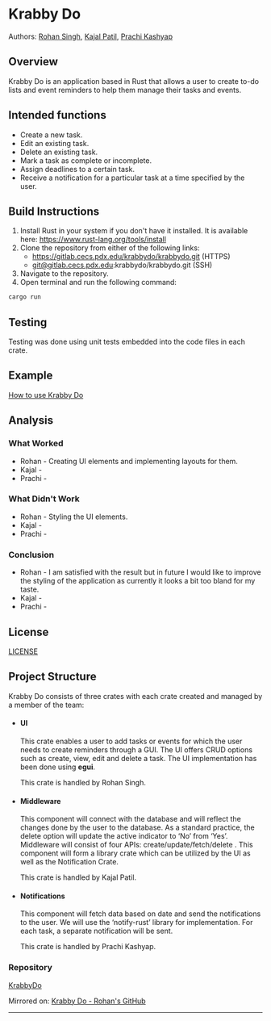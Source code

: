 # Krabby Do

Authors: [Rohan Singh](mailto:rohsingh@pdx.edu), [Kajal Patil](mailto:kajal@pdx.edu), [Prachi Kashyap](mailto:pk23@pdx.edu)

## Overview

Krabby Do is an application based in Rust that allows a user to create to-do lists and event reminders to help them manage their tasks and events.

## Intended functions

- Create a new task.
- Edit an existing task.
- Delete an existing task.
- Mark a task as complete or incomplete.
- Assign deadlines to a certain task.
- Receive a notification for a particular task at a time specified by the user.

## Build Instructions

1. Install Rust in your system if you don't have it installed. It is available here: https://www.rust-lang.org/tools/install
2. Clone the repository from either of the following links:
   - https://gitlab.cecs.pdx.edu/krabbydo/krabbydo.git (HTTPS)
   - git@gitlab.cecs.pdx.edu:krabbydo/krabbydo.git (SSH)
3. Navigate to the repository.
4. Open terminal and run the following command:

```sh
cargo run
```

## Testing

Testing was done using unit tests embedded into the code files in each crate.

## Example

[How to use Krabby Do](./resources/usage_example.md)

## Analysis

### What Worked

- Rohan - Creating UI elements and implementing layouts for them.
- Kajal -
- Prachi -

### What Didn't Work

- Rohan - Styling the UI elements.
- Kajal -
- Prachi -

### Conclusion

- Rohan - I am satisfied with the result but in future I would like to improve the styling of the application as currently it looks a bit too bland for my taste.
- Kajal -
- Prachi -

## License

[LICENSE](./LICENSE)

## Project Structure

Krabby Do consists of three crates with each crate created and managed by a member of the team:

- #### UI

  This crate enables a user to add tasks or events for which the user needs to create reminders through a GUI. The UI offers CRUD options such as create, view, edit and delete a task. The UI implementation has been done using **egui**.

  This crate is handled by Rohan Singh.

- #### Middleware

  This component will connect with the database and will reflect the changes done by the user to the database. As a standard practice, the delete option will update the active indicator to ‘No’ from ‘Yes’. Middleware will consist of four APIs: create/update/fetch/delete . This component will form a library crate which can be utilized by the UI as well as the Notification Crate.

  This crate is handled by Kajal Patil.

- #### Notifications

  This component will fetch data based on date and send the notifications to the user. We will use the ‘notify-rust’ library for implementation. For each task, a separate notification will be sent.

  This crate is handled by Prachi Kashyap.

### Repository

[KrabbyDo](https://gitlab.cecs.pdx.edu/krabbydo/krabbydo)

Mirrored on: [Krabby Do - Rohan's GitHub](https://github.com/rohan-singh1/KrabbyDo)

---

